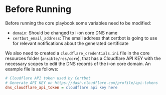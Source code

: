 # Before Running

Before running the core playbook some variables need to be modified:

- `domain`: Should be changed to i-on core DNS name
- `certbot_email_address`: The email address that certbot is going to use for relevant notifications about the generated certificate

We also need to created a `cloudflare_credentials.ini` file in the core resources folder (`ansible/res/core`), that has a Cloudflare API KEY with the necessary scopes to edit the DNS records of the i-on core domain. An example file is as follows:

```ini
# Cloudflare API token used by Certbot
# Generate API KEY on https://dash.cloudflare.com/profile/api-tokens
dns_cloudflare_api_token = cloudflare api key here
```